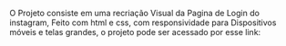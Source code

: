 O Projeto consiste em uma recriação Visual da Pagina de Login do instagram, Feito com html e css, com responsividade para Dispositivos móveis e telas grandes,
o projeto pode ser acessado por esse link: 
